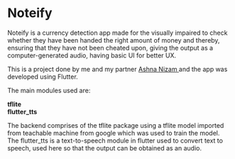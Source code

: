 # Noteify
Noteify is a currency detection app made for the visually impaired to check whether they have been handed the right amount of money and thereby, ensuring that they have not been cheated upon, giving the output as a computer-generated audio, having basic UI for better UX.

This is a project done by me and my partner <a href= "https://github.com/Ashniz24"> Ashna Nizam </a> and the app was developed using Flutter.

The main modules used are:

**tflite** <br>
**flutter_tts**

The backend comprises of the tflite package using a tflite model imported from teachable machine from google which was used to train the model. The flutter_tts is a text-to-speech module in flutter used to convert text to speech, used here so that the output can be obtained as an audio.

